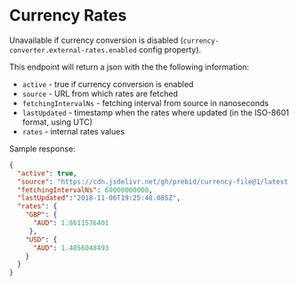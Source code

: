 # Currency Rates

Unavailable if currency conversion is disabled (`currency-converter.external-rates.enabled` config property).

This endpoint will return a json with the the following information:
- `active` - true if currency conversion is enabled
- `source` - URL from which rates are fetched
- `fetchingIntervalNs` - fetching interval from source in nanoseconds
- `lastUpdated` - timestamp when the rates where updated (in the ISO-8601 format, using UTC)
- `rates` - internal rates values

Sample response:

```json
{
  "active": true,
  "source": "https://cdn.jsdelivr.net/gh/prebid/currency-file@1/latest.json",
  "fetchingIntervalNs": 60000000000,
  "lastUpdated":"2018-11-06T19:25:48.085Z",
  "rates": {
    "GBP": {
      "AUD": 1.8611576401
     },
    "USD": {
      "AUD": 1.4056048493
    }
  }
}
```